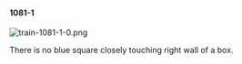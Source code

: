 #### 1081-1
![train-1081-1-0.png](https://github.com/lil-lab/nlvr/raw/master/nlvr/train/images/66/train-1081-1-0.png "train-1081-1-0.png")

There is no blue square closely touching right wall of a box.